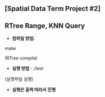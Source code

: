 ## [Spatial Data Term Project #2]
## RTree Range, KNN Query

* <b> 컴파일 방법: </b>

make

(RTree compile)

* <b> 실행 방법 </b>:
./test

(실행파일 실행)


* <b> 실행은 출력 따라서 진행 </b>